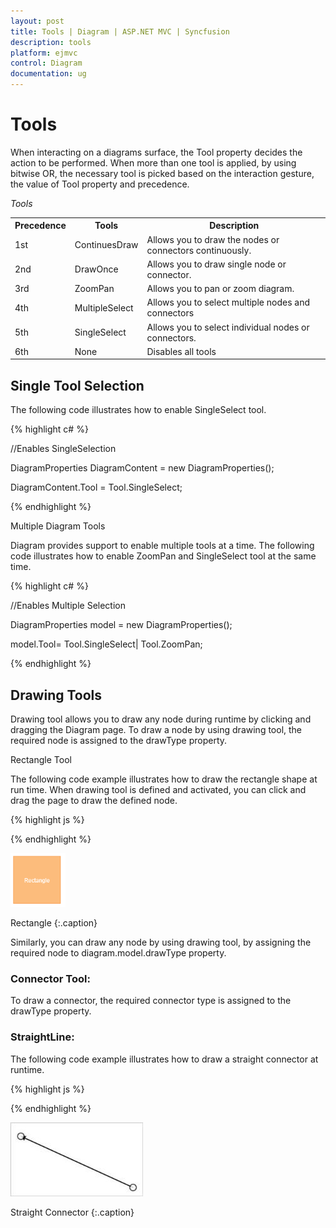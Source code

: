 ```yaml
---
layout: post
title: Tools | Diagram | ASP.NET MVC | Syncfusion
description: tools
platform: ejmvc
control: Diagram
documentation: ug
---
```


# Tools

When interacting on a diagrams surface, the Tool property decides the action to be performed. When more than one tool is applied, by using bitwise OR, the necessary tool is picked based on the interaction gesture, the value of Tool property and precedence.

_Tools_

<table>
<tr>
<th>
Precedence</th><th>
Tools</th><th>
Description</th></tr>
<tr>
<td>
1st </td><td>
ContinuesDraw</td><td>
Allows you to draw the nodes or connectors continuously. </td></tr>
<tr>
<td>
2nd </td><td>
DrawOnce</td><td>
Allows you to draw single node or connector.</td></tr>
<tr>
<td>
3rd </td><td>
ZoomPan</td><td>
Allows you to pan or zoom diagram.</td></tr>
<tr>
<td>
4th </td><td>
MultipleSelect</td><td>
Allows you to select multiple nodes and connectors</td></tr>
<tr>
<td>
5th </td><td>
SingleSelect</td><td>
Allows you to select individual nodes or connectors.</td></tr>
<tr>
<td>
6th </td><td>
None</td><td>
Disables all tools</td></tr>
</table>

## Single Tool Selection

The following code illustrates how to enable SingleSelect tool.

{% highlight c# %}


//Enables SingleSelection 

DiagramProperties DiagramContent = new DiagramProperties();

DiagramContent.Tool = Tool.SingleSelect;

{% endhighlight %}

Multiple Diagram Tools

Diagram provides support to enable multiple tools at a time. The following code illustrates how to enable ZoomPan and SingleSelect tool at the same time.


{% highlight c# %}


//Enables Multiple Selection

DiagramProperties model = new DiagramProperties();

model.Tool= Tool.SingleSelect| Tool.ZoomPan;



{% endhighlight %}

## Drawing Tools

Drawing tool allows you to draw any node during runtime by clicking and dragging the Diagram page. To draw a node by using drawing tool, the required node is assigned to the drawType property.

Rectangle Tool

The following code example illustrates how to draw the rectangle shape at run time. When drawing tool is defined and activated, you can click and drag the page to draw the defined node.

{% highlight js %}




<script type="text/Javascript">



var diagram = $("#diagram").ejDiagram("instance");



//Defines the node to be drawn by using drawing tool

diagram.model.drawType = { 

	type: ej.datavisualization.Diagram.Shapes.Basic, 

shape: "rectangle",

fillColor:"#fcbc7c",

borderColor:"#f89b4c",

labels: [{ "text": "Rectangle",fontColor:"white" }]

};



//Activates the drawing tool

diagram.update({ 

tool: ej.datavisualization.Diagram.Tool.DrawOnce 

})



</script>



{% endhighlight %}



![](Tools_images/Tools_img1.png)

Rectangle
{:.caption}

Similarly, you can draw any node by using drawing tool, by assigning the required node to diagram.model.drawType property.

### Connector Tool:

To draw a connector, the required connector type is assigned to the drawType property.

### StraightLine:

The following code example illustrates how to draw a straight connector at runtime.

{% highlight js %}

<script type="text/Javascript">

var diagram = $("#diagram").ejDiagram("instance");

//Defines the connector to be drawn by using drawing tool

diagram.model.drawType = { 

	type:"straightLine", 

};



//Activates the drawing tool

diagram.update({ 

tool: ej.datavisualization.Diagram.Tool.DrawOnce 

})



</script>



{% endhighlight %}


![](Tools_images/Tools_img2.jpeg)

Straight Connector
{:.caption}
